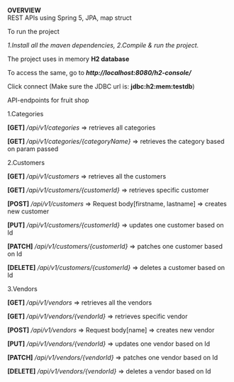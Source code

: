 <strong>OVERVIEW</strong>\
REST APIs using Spring 5, JPA, map struct

To run the project 

<i>1.Install all the maven dependencies,
2.Compile & run the project.</i>


The project uses in memory <strong>H2 database</strong>

To access the same, go to <i><strong>http://localhost:8080/h2-console/</strong></i>

Click connect (Make sure the JDBC url is: <strong>jdbc:h2:mem:testdb</strong>)

API-endpoints for fruit shop

1.Categories

<strong>[GET]</strong> <i>/api/v1/categories</i> => retrieves all categories

<strong>[GET]</strong> <i>/api/v1/categories/{categoryName}</i> => retrieves the category based on param passed

2.Customers

<strong>[GET]</strong> <i>/api/v1/customers</i> => retrieves all the customers

<strong>[GET]</strong> <i>/api/v1/customers/{customerId}</i> => retrieves specific customer

<strong>[POST]</strong> <i>/api/v1/customers</i> => Request body[firstname, lastname] => creates new customer

<strong>[PUT]</strong> <i>/api/v1/customers/{customerId}</i> => updates one customer based on Id

<strong>[PATCH]</strong> <i>/api/v1/customers/{customerId}</i> => patches one customer based on Id

<strong>[DELETE]</strong> <i>/api/v1/customers/{customerId}</i> => deletes a customer based on Id

3.Vendors

<strong>[GET]</strong> <i>/api/v1/vendors</i> => retrieves all the vendors

<strong>[GET]</strong> <i>/api/v1/vendors/{vendorId}</i> => retrieves specific vendor

<strong>[POST]</strong> <i>/api/v1/vendors</i> => Request body[name] => creates new vendor

<strong>[PUT]</strong> <i>/api/v1/vendors/{vendorId}</i> => updates one vendor based on Id

<strong>[PATCH]</strong> <i>/api/v1/vendors/{vendorId}</i> => patches one vendor based on Id

<strong>[DELETE]</strong> <i>/api/v1/vendors/{vendorId}</i> => deletes a vendor based on Id




